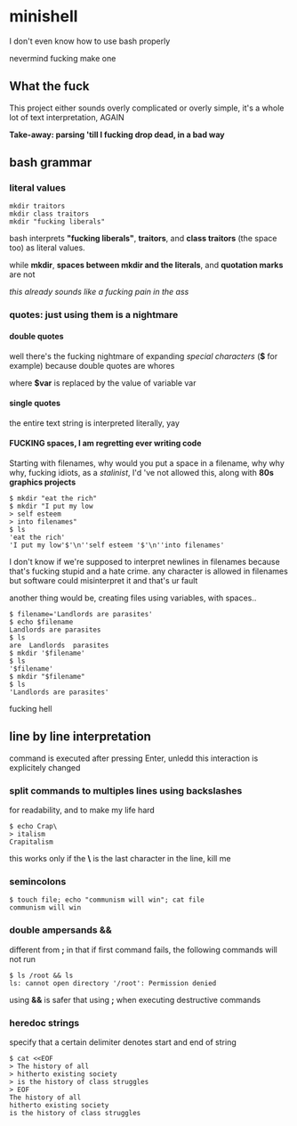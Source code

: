 # minishell
I don't even know how to use bash properly

nevermind fucking make one
## What the fuck
This project either sounds overly complicated or overly simple, it's a whole lot of text interpretation, AGAIN

**Take-away: parsing 'till I fucking drop dead, in a bad way**
## bash grammar
### literal values
```
mkdir traitors
mkdir class traitors
mkdir "fucking liberals"
```
bash interprets **"fucking liberals"**,  **traitors**, and **class traitors** (the space too) as literal values.

while **mkdir**, **spaces between mkdir and the literals**, and **quotation marks** are not

*this already sounds like a fucking pain in the ass*
### quotes: just using them is a nightmare
#### double quotes
well there's the fucking nightmare of expanding *special characters* (**$** for example) because double quotes are whores

where **$var** is replaced by the value of variable var
#### single quotes
the entire text string is interpreted literally, yay
#### FUCKING spaces, I am regretting ever writing code
Starting with filenames, why would you put a space in a filename, why why why, fucking idiots, as a *stalinist*, I'd 've not allowed this, along with **80s graphics projects**
```
$ mkdir "eat the rich"
$ mkdir "I put my low
> self esteem 
> into filenames"
$ ls
'eat the rich'
'I put my low'$'\n''self esteem '$'\n''into filenames'
```
I don't know if we're supposed to interpret newlines in filenames because that's fucking stupid and a hate crime. any character is allowed in filenames but software could misinterpret it and that's ur fault

another thing would be, creating files using variables, with spaces..
```
$ filename='Landlords are parasites'
$ echo $filename 
Landlords are parasites
$ ls
are  Landlords  parasites
$ mkdir '$filename'
$ ls
'$filename'
$ mkdir "$filename" 
$ ls
'Landlords are parasites'
```
fucking hell
## line by line interpretation
command is executed after pressing Enter, unledd this interaction is explicitely changed
### split commands to multiples lines using backslashes
for readability, and to make my life hard
```
$ echo Crap\
> italism
Crapitalism
```
this works only if the **\\** is the last character in the line, kill me
### semincolons
```
$ touch file; echo "communism will win"; cat file
communism will win
```
### double ampersands &&
different from **;** in that if first command fails, the following commands will not run
```
$ ls /root && ls
ls: cannot open directory '/root': Permission denied
```
using **&&** is safer that using **;** when executing destructive commands
### heredoc strings
specify that a certain delimiter denotes start and end of string
```
$ cat <<EOF
> The history of all
> hitherto existing society
> is the history of class struggles
> EOF
The history of all
hitherto existing society
is the history of class struggles
```


